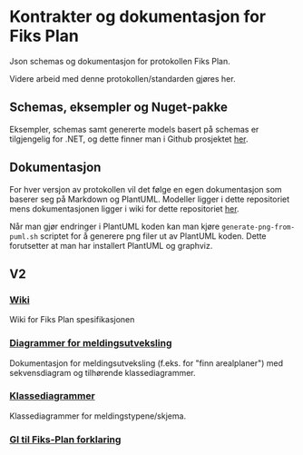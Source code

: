 # Kontrakter og dokumentasjon for Fiks Plan

Json schemas og dokumentasjon for protokollen Fiks Plan.

Videre arbeid med denne protokollen/standarden gjøres her.


## Schemas, eksempler og Nuget-pakke
Eksempler, schemas samt genererte models basert på schemas er tilgjengelig for .NET, og dette finner man i Github prosjektet [her](https://github.com/ks-no/fiks-plan-models-dotnet).

## Dokumentasjon

For hver versjon av protokollen vil det følge en egen dokumentasjon som baserer seg på Markdown og PlantUML.
Modeller ligger i dette repositoriet mens dokumentasjonen ligger i wiki for dette repositoriet [her](https://github.com/ks-no/fiks-plan-specification/wiki).

Når man gjør endringer i PlantUML koden kan man kjøre `generate-png-from-puml.sh` scriptet for å generere png filer ut av PlantUML koden. Dette forutsetter at man har installert PlantUML og graphviz.

## V2

### [Wiki](https://github.com/ks-no/fiks-plan-specification/wiki)
Wiki for Fiks Plan spesifikasjonen

### [Diagrammer for meldingsutveksling](Dokumentasjon/V2/Messages/README.md)
Dokumentasjon for meldingsutveksling (f.eks. for "finn arealplaner") med sekvensdiagram og tilhørende klassediagrammer.

### [Klassediagrammer](Dokumentasjon/V2/ClassDiagrams/README.md)
Klassediagrammer for meldingstypene/skjema.

### [GI til Fiks-Plan forklaring](Dokumentasjon/V2/GI/Innsyn)




